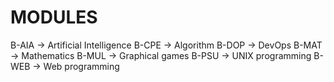 # MODULES
B-AIA -> Artificial Intelligence
B-CPE -> Algorithm
B-DOP -> DevOps
B-MAT -> Mathematics
B-MUL -> Graphical games
B-PSU -> UNIX programming
B-WEB -> Web programming

